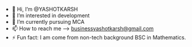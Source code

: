 - 👋 Hi, I’m @YASHOTKARSH
- 👀 I’m interested in development
- 🌱 I’m currently pursuing MCA
- 📫 How to reach me --> businessyashotkarsh@gmail.com
- ⚡ Fun fact: I am come from non-tech background BSC in Mathematics.

<!---
YASHOTKARSH/YASHOTKARSH is a ✨ special ✨ repository because its `README.md` (this file) appears on your GitHub profile.
You can click the Preview link to take a look at your changes.
--->
